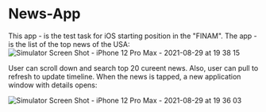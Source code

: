 # News-App


This app - is the test task for iOS starting position in the "FINAM".
The app - is the list of the top news of the USA:
![Simulator Screen Shot - iPhone 12 Pro Max - 2021-08-29 at 19 38 15](https://user-images.githubusercontent.com/54248784/131258258-8faa7b00-e192-4d75-9382-3911d0bb86e2.png)

User can scroll down and search top 20 cureent news. Also, user can pull to refresh to update timeline.
When the news is tapped, a new application window with details opens: 

![Simulator Screen Shot - iPhone 12 Pro Max - 2021-08-29 at 19 36 03](https://user-images.githubusercontent.com/54248784/131258260-10b1cf0c-ff81-4d0d-a0e1-5815980b0d15.png)

